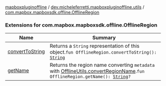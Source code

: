 [mapboxpluginoffline](../../index.md) / [dev.micheleferretti.mapboxpluginoffline.utils](../index.md) / [com.mapbox.mapboxsdk.offline.OfflineRegion](./index.md)

### Extensions for com.mapbox.mapboxsdk.offline.OfflineRegion

| Name | Summary |
|---|---|
| [convertToString](convert-to-string.md) | Returns a `String` representation of this object.`fun OfflineRegion.convertToString(): `[`String`](https://kotlinlang.org/api/latest/jvm/stdlib/kotlin/-string/index.html) |
| [getName](get-name.md) | Returns the region name converting `metadata` with [OfflineUtils.convertRegionName](../-offline-utils/convert-region-name.md).`fun OfflineRegion.getName(): `[`String`](https://kotlinlang.org/api/latest/jvm/stdlib/kotlin/-string/index.html)`?` |
